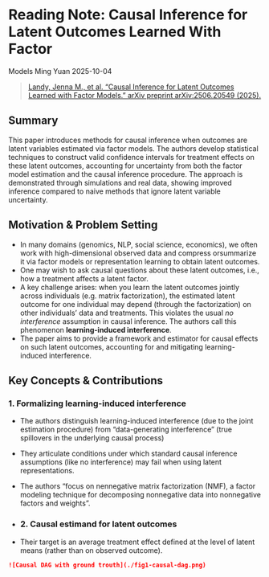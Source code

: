# Reading Note: Causal Inference for Latent Outcomes Learned With Factor
Models
Ming Yuan
2025-10-04

> [Landy, Jenna M., et al. “Causal Inference for Latent Outcomes Learned
> with Factor Models.” arXiv preprint arXiv:2506.20549
> (2025).](https://arxiv.org/abs/2506.20549)

## Summary

This paper introduces methods for causal inference when outcomes are
latent variables estimated via factor models. The authors develop
statistical techniques to construct valid confidence intervals for
treatment effects on these latent outcomes, accounting for uncertainty
from both the factor model estimation and the causal inference
procedure. The approach is demonstrated through simulations and real
data, showing improved inference compared to naive methods that ignore
latent variable uncertainty.

## Motivation & Problem Setting

- In many domains (genomics, NLP, social science, economics), we often
  work with high-dimensional observed data and compress orsummarize it
  via factor models or representation learning to obtain latent
  outcomes.
- One may wish to ask causal questions about these latent outcomes,
  i.e., how a treatment affects a latent factor.
- A key challenge arises: when you learn the latent outcomes jointly
  across individuals (e.g. matrix factorization), the estimated latent
  outcome for one individual may depend (through the factorization) on
  other individuals’ data and treatments. This violates the usual *no
  interference* assumption in causal inference. The authors call this
  phenomenon **learning-induced interference**.
- The paper aims to provide a framework and estimator for causal effects
  on such latent outcomes, accounting for and mitigating
  learning-induced interference.

## Key Concepts & Contributions

### 1. Formalizing learning-induced interference

- The authors distinguish learning-induced interference (due to the
  joint estimation procedure) from “data-generating interference” (true
  spillovers in the underlying causal process)

- They articulate conditions under which standard causal inference
  assumptions (like no interference) may fail when using latent
  representations.

- The authors “focus on nennegative matrix factorization (NMF), a factor
  modeling technique for decomposing nonnegative data into nonnegative
  factors and weights”.

- ### 2. Causal estimand for latent outcomes

- Their target is an average treatment effect defined at the level of
  latent means (rather than on observed outcome).

``` markdown
![Causal DAG with ground trouth](./fig1-causal-dag.png)
```
